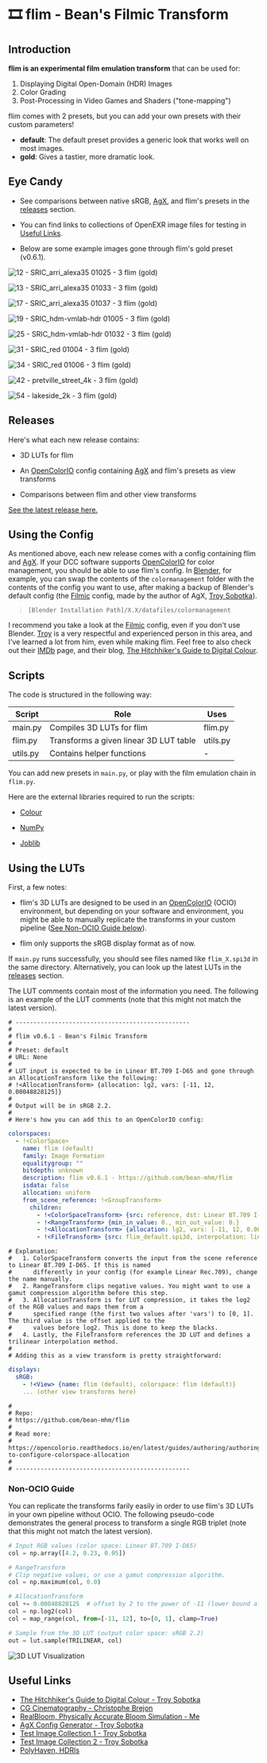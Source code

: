 # 🎞️ flim - Bean's Filmic Transform

## Introduction

**flim is an experimental film emulation transform** that can be used for:

1. Displaying Digital Open-Domain (HDR) Images
2. Color Grading
3. Post-Processing in Video Games and Shaders ("tone-mapping")

flim comes with 2 presets, but you can add your own presets with their custom parameters!
  - **default**: The default preset provides a generic look that works well on most images.
  - **gold**: Gives a tastier, more dramatic look.

## Eye Candy

- See comparisons between native sRGB, [AgX](https://github.com/sobotka/SB2383-Configuration-Generation), and flim's presets in the [releases](https://github.com/bean-mhm/flim/releases) section.

- You can find links to collections of OpenEXR image files for testing in [Useful Links](#useful-links).

- Below are some example images gone through flim's gold preset (v0.6.1).

![12 - SRIC_arri_alexa35 01025 - 3 flim (gold)](https://github.com/bean-mhm/flim/assets/98428255/37ed3fb6-aaac-413f-835c-55ef3c65bdcc)

![13 - SRIC_arri_alexa35 01033 - 3 flim (gold)](https://github.com/bean-mhm/flim/assets/98428255/30cf9cf9-e26d-463a-be9e-451290673795)

![17 - SRIC_arri_alexa35 01037 - 3 flim (gold)](https://github.com/bean-mhm/flim/assets/98428255/6a468503-3081-42ca-98de-6cfb3651f540)

![19 - SRIC_hdm-vmlab-hdr 01005 - 3 flim (gold)](https://github.com/bean-mhm/flim/assets/98428255/d5605dfc-60f6-42d6-b4d1-81a6455082aa)

![25 - SRIC_hdm-vmlab-hdr 01032 - 3 flim (gold)](https://github.com/bean-mhm/flim/assets/98428255/89592952-3cfa-4008-baa3-71766092fd0f)

![31 - SRIC_red 01004 - 3 flim (gold)](https://github.com/bean-mhm/flim/assets/98428255/942286f9-c399-4393-86f7-b7fd9b02876b)

![34 - SRIC_red 01006 - 3 flim (gold)](https://github.com/bean-mhm/flim/assets/98428255/45efbbc2-f842-404c-b23c-5630de831c69)

![42 - pretville_street_4k - 3 flim (gold)](https://github.com/bean-mhm/flim/assets/98428255/991877ce-a9b8-47b9-a296-3eecf1275f3b)

![54 - lakeside_2k - 3 flim (gold)](https://github.com/bean-mhm/flim/assets/98428255/d0e6302c-b0d6-41b6-9b41-1fb755b4997a)

## Releases

Here's what each new release contains:

 - 3D LUTs for flim

 - An [OpenColorIO](https://opencolorio.org/) config containing [AgX](https://github.com/sobotka/SB2383-Configuration-Generation) and flim's presets as view transforms

 - Comparisons between flim and other view transforms

[See the latest release here.](https://github.com/bean-mhm/flim/releases)

## Using the Config

As mentioned above, each new release comes with a config containing flim and [AgX](https://github.com/sobotka/SB2383-Configuration-Generation). If your DCC software supports [OpenColorIO](https://opencolorio.org/) for color management, you should be able to use flim's config. In [Blender](https://www.blender.org/), for example, you can swap the contents of the `colormanagement` folder with the contents of the config you want to use, after making a backup of Blender's default config (the [Filmic](https://sobotka.github.io/filmic-blender/) config, made by the author of AgX, [Troy Sobotka](https://github.com/sobotka/)).

> `[Blender Installation Path]/X.X/datafiles/colormanagement`

I recommend you take a look at the [Filmic](https://sobotka.github.io/filmic-blender/) config, even if you don't use Blender. [Troy](https://github.com/sobotka/) is a very respectful and experienced person in this area, and I've learned a lot from him, even while making flim. Feel free to also check out their [IMDb](https://www.imdb.com/name/nm0811888/) page, and their blog, [The Hitchhiker's Guide to Digital Colour](https://hg2dc.com/).

## Scripts

The code is structured in the following way:

| Script | Role | Uses |
|---|---|---|
| main.py | Compiles 3D LUTs for flim | flim.py  |
| flim.py | Transforms a given linear 3D LUT table | utils.py |
| utils.py | Contains helper functions | - |

You can add new presets in `main.py`, or play with the film emulation chain in `flim.py`.

Here are the external libraries required to run the scripts:

 - [Colour](https://www.colour-science.org/)
 
 - [NumPy](https://numpy.org/)
 
 - [Joblib](https://joblib.readthedocs.io/en/latest)

## Using the LUTs

First, a few notes:

 - flim's 3D LUTs are designed to be used in an [OpenColorIO](https://opencolorio.org/) (OCIO) environment, but depending on your software and environment, you might be able to manually replicate the transforms in your custom pipeline ([See Non-OCIO Guide below](#non-ocio-guide)).
 
 - flim only supports the sRGB display format as of now.

If `main.py` runs successfully, you should see files named like `flim_X.spi3d` in the same directory. Alternatively, you can look up the latest LUTs in the [releases](https://github.com/bean-mhm/flim/releases) section.

The LUT comments contain most of the information you need. The following is an example of the LUT comments (note that this might not match the latest version).

```
# -------------------------------------------------
# 
# flim v0.6.1 - Bean's Filmic Transform
# 
# Preset: default
# URL: None
# 
# LUT input is expected to be in Linear BT.709 I-D65 and gone through an AllocationTransform like the following:
# !<AllocationTransform> {allocation: lg2, vars: [-11, 12, 0.00048828125]}
# 
# Output will be in sRGB 2.2.
# 
# Here's how you can add this to an OpenColorIO config:
```
```yaml
colorspaces:
  - !<ColorSpace>
    name: flim (default)
    family: Image Formation
    equalitygroup: ""
    bitdepth: unknown
    description: flim v0.6.1 - https://github.com/bean-mhm/flim
    isdata: false
    allocation: uniform
    from_scene_reference: !<GroupTransform>
      children:
        - !<ColorSpaceTransform> {src: reference, dst: Linear BT.709 I-D65}
        - !<RangeTransform> {min_in_value: 0., min_out_value: 0.}
        - !<AllocationTransform> {allocation: lg2, vars: [-11, 12, 0.00048828125]}
        - !<FileTransform> {src: flim_default.spi3d, interpolation: linear}
```
```
# Explanation:
#   1. ColorSpaceTransform converts the input from the scene reference to Linear BT.709 I-D65. If this is named
#      differently in your config (for example Linear Rec.709), change the name manually.
#   2. RangeTransform clips negative values. You might want to use a gamut compression algorithm before this step.
#   3. AllocationTransform is for LUT compression, it takes the log2 of the RGB values and maps them from a
#      specified range (the first two values after 'vars') to [0, 1]. The third value is the offset applied to the
#      values before log2. This is done to keep the blacks.
#   4. Lastly, the FileTransform references the 3D LUT and defines a trilinear interpolation method.
# 
# Adding this as a view transform is pretty straightforward:
```
```yaml
displays:
  sRGB:
    - !<View> {name: flim (default), colorspace: flim (default)}
    ... (other view transforms here)
```
```
# 
# Repo:
# https://github.com/bean-mhm/flim
# 
# Read more:
# https://opencolorio.readthedocs.io/en/latest/guides/authoring/authoring.html#how-to-configure-colorspace-allocation
# 
# -------------------------------------------------
```

### Non-OCIO Guide

You can replicate the transforms farily easily in order to use flim's 3D LUTs in your own pipeline without OCIO. The following pseudo-code demonstrates the general process to transform a single RGB triplet (note that this might not match the latest version).

```py
# Input RGB values (color space: Linear BT.709 I-D65)
col = np.array([4.2, 0.23, 0.05])

# RangeTransform
# Clip negative values, or use a gamut compression algorithm.
col = np.maximum(col, 0.0)

# AllocationTransform
col += 0.00048828125  # offset by 2 to the power of -11 (lower bound after log2)
col = np.log2(col)
col = map_range(col, from=[-11, 12], to=[0, 1], clamp=True)

# Sample from the 3D LUT (output color space: sRGB 2.2)
out = lut.sample(TRILINEAR, col)
```

![3D LUT Visualization](images/3d_lut_vis.png)

## Useful Links

- [The Hitchhiker's Guide to Digital Colour - Troy Sobotka](https://hg2dc.com/)
- [CG Cinematography - Christophe Brejon](https://chrisbrejon.com/cg-cinematography/)
- [RealBloom, Physically Accurate Bloom Simulation - Me](https://github.com/bean-mhm/realbloom)
- [AgX Config Generator - Troy Sobotka](https://github.com/sobotka/SB2383-Configuration-Generation)
- [Test Image Collection 1 - Troy Sobotka](https://github.com/sobotka/Testing_Imagery)
- [Test Image Collection 2 - Troy Sobotka](https://github.com/sobotka/images)
- [PolyHaven, HDRIs](https://polyhaven.com/hdris)
